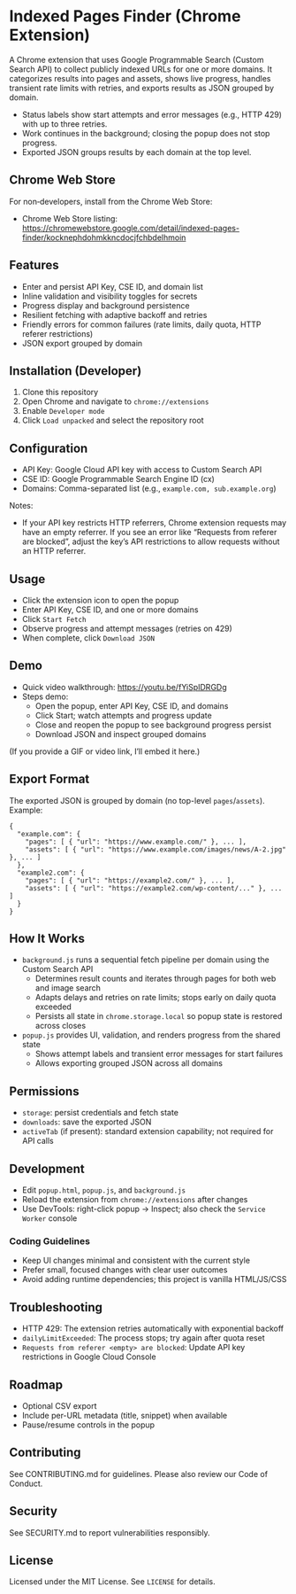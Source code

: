 # Indexed Pages Finder (Chrome Extension)

A Chrome extension that uses Google Programmable Search (Custom Search API) to collect publicly indexed URLs for one or more domains. It categorizes results into pages and assets, shows live progress, handles transient rate limits with retries, and exports results as JSON grouped by domain.

- Status labels show start attempts and error messages (e.g., HTTP 429) with up to three retries.
- Work continues in the background; closing the popup does not stop progress.
- Exported JSON groups results by each domain at the top level.

## Chrome Web Store

For non‑developers, install from the Chrome Web Store:

- Chrome Web Store listing: https://chromewebstore.google.com/detail/indexed-pages-finder/kocknephdohmkkncdocjfchbdelhmoin


## Features

- Enter and persist API Key, CSE ID, and domain list
- Inline validation and visibility toggles for secrets
- Progress display and background persistence
- Resilient fetching with adaptive backoff and retries
- Friendly errors for common failures (rate limits, daily quota, HTTP referer restrictions)
- JSON export grouped by domain

## Installation (Developer)

1. Clone this repository
2. Open Chrome and navigate to `chrome://extensions`
3. Enable `Developer mode`
4. Click `Load unpacked` and select the repository root

## Configuration

- API Key: Google Cloud API key with access to Custom Search API
- CSE ID: Google Programmable Search Engine ID (cx)
- Domains: Comma-separated list (e.g., `example.com, sub.example.org`)

Notes:

- If your API key restricts HTTP referrers, Chrome extension requests may have an empty referrer. If you see an error like “Requests from referer <empty> are blocked”, adjust the key’s API restrictions to allow requests without an HTTP referrer.

## Usage

- Click the extension icon to open the popup
- Enter API Key, CSE ID, and one or more domains
- Click `Start Fetch`
- Observe progress and attempt messages (retries on 429)
- When complete, click `Download JSON`

## Demo

- Quick video walkthrough: https://youtu.be/fYiSpIDRGDg
- Steps demo:
  - Open the popup, enter API Key, CSE ID, and domains
  - Click Start; watch attempts and progress update
  - Close and reopen the popup to see background progress persist
  - Download JSON and inspect grouped domains

(If you provide a GIF or video link, I’ll embed it here.)

## Export Format

The exported JSON is grouped by domain (no top-level `pages`/`assets`). Example:

```
{
  "example.com": {
    "pages": [ { "url": "https://www.example.com/" }, ... ],
    "assets": [ { "url": "https://www.example.com/images/news/A-2.jpg" }, ... ]
  },
  "example2.com": {
    "pages": [ { "url": "https://example2.com/" }, ... ],
    "assets": [ { "url": "https://example2.com/wp-content/..." }, ... ]
  }
}
```

## How It Works

- `background.js` runs a sequential fetch pipeline per domain using the Custom Search API
  - Determines result counts and iterates through pages for both web and image search
  - Adapts delays and retries on rate limits; stops early on daily quota exceeded
  - Persists all state in `chrome.storage.local` so popup state is restored across closes
- `popup.js` provides UI, validation, and renders progress from the shared state
  - Shows attempt labels and transient error messages for start failures
  - Allows exporting grouped JSON across all domains

## Permissions

- `storage`: persist credentials and fetch state
- `downloads`: save the exported JSON
- `activeTab` (if present): standard extension capability; not required for API calls

## Development

- Edit `popup.html`, `popup.js`, and `background.js`
- Reload the extension from `chrome://extensions` after changes
- Use DevTools: right-click popup → Inspect; also check the `Service Worker` console

### Coding Guidelines

- Keep UI changes minimal and consistent with the current style
- Prefer small, focused changes with clear user outcomes
- Avoid adding runtime dependencies; this project is vanilla HTML/JS/CSS

## Troubleshooting

- HTTP 429: The extension retries automatically with exponential backoff
- `dailyLimitExceeded`: The process stops; try again after quota reset
- `Requests from referer <empty> are blocked`: Update API key restrictions in Google Cloud Console

## Roadmap

- Optional CSV export
- Include per-URL metadata (title, snippet) when available
- Pause/resume controls in the popup

## Contributing

See CONTRIBUTING.md for guidelines. Please also review our Code of Conduct.

## Security

See SECURITY.md to report vulnerabilities responsibly.

## License

Licensed under the MIT License. See `LICENSE` for details.
